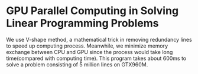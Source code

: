 # GPU Parallel Computing in Solving Linear Programming Problems
  We use V-shape method, a mathematical trick in removing redundancy lines to speed up computing process. Meanwhile, we minimize memory exchange between CPU and GPU since the process would take long time(compared with computing time).
  This program takes about 600ms to solve a problem consisting of 5 million lines on GTX960M.
